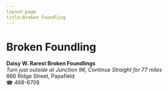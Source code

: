 ```yaml
---
layout:page
title:Broken Foundling
---
```

# Broken Foundling

**Daisy W. Rarest Broken Foundlings**  
_Turn just outside at Junction 96, Continue Straight for 77 miles_  
866 Ridge Street, Papafield  
☎ 468-6708



